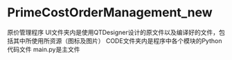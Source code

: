 # PrimeCostOrderManagement_new
原价管理程序
UI文件夹内是使用QTDesigner设计的原文件以及编译好的文件，包括其中所使用所资源（图标及图片）
CODE文件夹内是程序中各个模块的Python代码文件
main.py是主文件
